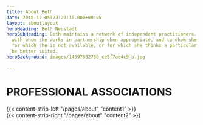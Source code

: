 ```yaml
---
title: About Beth
date: 2018-12-05T23:29:16.000+00:00
layout: aboutlayout
heroHeading: Beth Neustadt
heroSubHeading: Beth maintains a network of independent practitioners. These are colleagues
  with whom she works in partnership when appropriate, and to whom she refers work
  for which she is not available, or for which she thinks a particular associate may
  be better suited.
heroBackground: images/14597682780_ce5f7ae4c9_b.jpg

---
```

# PROFESSIONAL ASSOCIATIONS

<div>
{{< content-strip-left "/pages/about" "content1" >}}
</div>
<div>
{{< content-strip-right "/pages/about" "content2" >}}
</div>